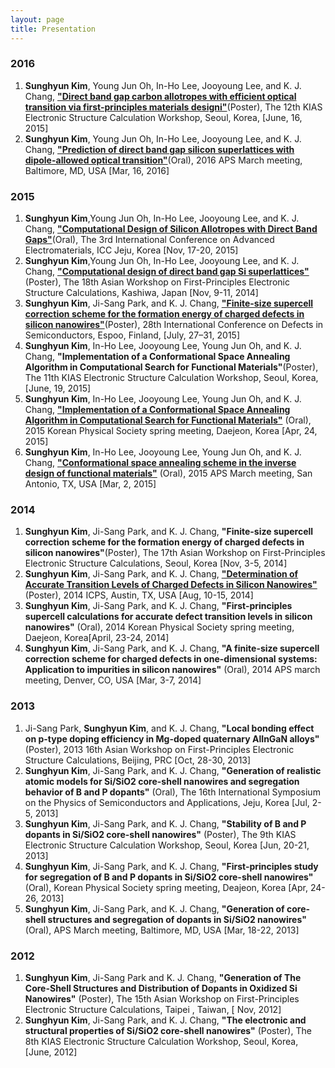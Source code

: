 ```yaml
---
layout: page
title: Presentation
---
```

### 2016
1. **Sunghyun Kim**, Young Jun Oh, In-Ho Lee, Jooyoung Lee, and K. J. Chang, [**"Direct band gap carbon allotropes with efficient optical transition via first-principles materials designi"**](http://home.kias.re.kr/MKG/h/ESCW2016/)(Poster), The 12th KIAS Electronic Structure Calculation Workshop, Seoul, Korea, [June, 16, 2015] 
1. **Sunghyun Kim**, Young Jun Oh, In-Ho Lee, Jooyoung Lee, and K. J. Chang, [**"Prediction of direct band gap silicon superlattices with dipole-allowed optical transition"**](http://meetings.aps.org/Meeting/MAR16/Session/P23.10)(Oral), 2016 APS March meeting, Baltimore, MD, USA [Mar, 16, 2016]

### 2015
1. **Sunghyun Kim**,Young Jun Oh, In-Ho Lee, Jooyoung Lee, and K. J. Chang, [**"Computational Design of Silicon Allotropes with Direct Band Gaps"**](http://www.icae.kr/icae2015/02web01_oral.php)(Oral), The 3rd International Conference on Advanced Electromaterials, ICC Jeju, Korea [Nov, 17-20, 2015]
1. **Sunghyun Kim**,Young Jun Oh, In-Ho Lee, Jooyoung Lee, and K. J. Chang, [**"Computational design of direct band gap Si superlattices"**](https://www.issp.u-tokyo.ac.jp/public/asian18/ASIAN18-Posters.pdf)(Poster), The 18th Asian Workshop on First-Principles Electronic Structure Calculations, Kashiwa, Japan [Nov, 9-11, 2014]
1. **Sunghyun Kim**, Ji-Sang Park, and K. J. Chang, [**"Finite-size supercell correction scheme for the formation energy of charged defects in silicon nanowires"**](http://icds-2015.org/wp-content/uploads/sites/7/2015/07/Detailed-program-ICDS-2015.pdf)(Poster), 28th International Conference on Defects in Semiconductors, Espoo, Finland, [July, 27–31, 2015]
1. **Sunghyun Kim**, In-Ho Lee, Jooyoung Lee, Young Jun Oh, and K. J. Chang, **"Implementation of a Conformational Space Annealing Algorithm in Computational Search for Functional Materials"**(Poster), The 11th KIAS Electronic Structure Calculation Workshop, Seoul, Korea, [June, 19, 2015] 
1. **Sunghyun Kim**, In-Ho Lee, Jooyoung Lee, Young Jun Oh, and K. J. Chang, [**"Implementation of a Conformational Space Annealing Algorithm in Computational Search for Functional Materials"**](http://www.kps.or.kr/data/2015springht/D8-%EC%9D%91%EC%A7%91.htm) (Oral), 2015 Korean Physical Society spring meeting, Daejeon, Korea [Apr, 24, 2015]
1. **Sunghyun Kim**, In-Ho Lee, Jooyoung Lee, Young Jun Oh, and K. J. Chang, [**"Conformational space annealing scheme in the inverse design of functional materials"**](http://meetings.aps.org/Meeting/MAR15/Session/A16.3) (Oral), 2015 APS March meeting, San Antonio, TX, USA [Mar, 2, 2015]

### 2014
1. **Sunghyun Kim**, Ji-Sang Park, and K. J. Chang, **"Finite-size supercell correction scheme for the formation energy of charged defects in silicon nanowires"**(Poster), The 17th Asian Workshop on First-Principles Electronic Structure Calculations, Seoul, Korea [Nov, 3-5, 2014]
1. **Sunghyun Kim**, Ji-Sang Park, and K. J. Chang, [**"Determination of Accurate Transition Levels of Charged Defects in Silicon Nanowires"**](http://icps2014.sched.org/list/descriptions/#.VBKUn2NaXy0) (Poster), 2014 ICPS, Austin, TX, USA [Aug, 10-15, 2014]  
1. **Sunghyun Kim**, Ji-Sang Park, and K. J. Chang, **"First-principles supercell calculations for accurate defect
transition levels in silicon nanowires"** (Oral), 2014 Korean Physical Society spring meeting, Daejeon, Korea[April, 23-24, 2014]  
1. **Sunghyun Kim**, Ji-Sang Park, and K. J. Chang, **"A finite-size supercell correction scheme for charged defects in one-dimensional systems: Application to impurities in silicon nanowires"** (Oral), 2014 APS march meeting, Denver, CO, USA [Mar, 3-7, 2014]  

### 2013
1. Ji-Sang Park, **Sunghyun Kim**, and K. J. Chang, **"Local bonding effect on p-type doping efficiency in Mg-doped quaternary AlInGaN alloys"** (Poster), 2013 16th Asian Workshop on First-Principles Electronic Structure Calculations, Beijing, PRC [Oct, 28-30, 2013]  
1. **Sunghyun Kim**, Ji-Sang Park, and K. J. Chang, **"Generation of realistic atomic models for Si/SiO2 core-shell nanowires and segregation behavior of B and P dopants"** (Oral), The 16th International Symposium on the Physics of Semiconductors and Applications, Jeju, Korea [Jul, 2-5, 2013]  
1. **Sunghyun Kim**, Ji-Sang Park, and K. J. Chang, **"Stability of B and P dopants in Si/SiO2 core-shell nanowires"** (Poster), The 9th KIAS Electronic Structure Calculation Workshop, Seoul, Korea [Jun, 20-21, 2013]  
1. **Sunghyun Kim**, Ji-Sang Park, and K. J. Chang, **"First-principles study for segregation of B and P dopants in Si/SiO2 core-shell nanowires"** (Oral), Korean Physical Society spring meeting, Deajeon, Korea [Apr, 24-26, 2013]  
1. **Sunghyun Kim**, Ji-Sang Park, and K. J. Chang, **"Generation of core-shell structures and segregation of dopants in Si/SiO2 nanowires"** (Oral), APS March meeting, Baltimore, MD, USA [Mar, 18-22, 2013]  

### 2012

1. **Sunghyun Kim**, Ji-Sang Park  and K. J. Chang, **"Generation of The Core-Shell Structures and Distribution of Dopants in Oxidized Si Nanowires"** (Poster), The 15th Asian Workshop on First-Principles Electronic Structure Calculations, Taipei , Taiwan, [ Nov, 2012]
1. **Sunghyun Kim**, Ji-Sang Park, and K. J. Chang, **"The electronic and structural properties of Si/SiO2 core-shell nanowires"** (Poster), The 8th KIAS Electronic Structure Calculation Workshop, Seoul, Korea, [June, 2012]

